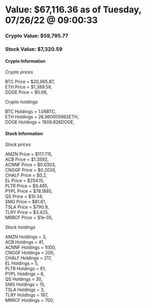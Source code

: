 # Value: $67,116.36 as of Tuesday, 07/26/22 @ 09:00:33 

### Crypto Value: $59,795.77

### Stock Value: $7,320.59

#### Crypto Information 
*Crypto prices* 

BTC Price = $20,965.87,  
ETH Price = $1,389.59,  
DOGE Price = $0.06,  


*Crypto holdings* 

BTC Holdings = 1.06BTC,  
ETH Holdings = 26.960005962ETH,  
DOGE Holdings = 1809.826DOGE,  


#### Stock Information 

*Stock prices* 

AMZN Price = $117.715,  
ACB Price = $1.3592,  
ACNNF Price = $0.0303,  
CNGGF Price = $0.2026,  
CHALF Price = $0.2,  
EL Price = $254.15,  
PLTR Price = $9.485,  
PYPL Price = $78.1885,  
QS Price = $10.34,  
SMG Price = $81.61,  
TSLA Price = $790.9,  
TLRY Price = $3.425,  
MRRCF Price = $1e-05,  


*Stock holdings* 

AMZN Holdings = 3,  
ACB Holdings = 41,  
ACNNF Holdings = 1000,  
CNGGF Holdings = 200,  
CHALF Holdings = 217,  
EL Holdings = 5,  
PLTR Holdings = 61,  
PYPL Holdings = 6,  
QS Holdings = 30,  
SMG Holdings = 15,  
TSLA Holdings = 3,  
TLRY Holdings = 167,  
MRRCF Holdings = 700,  


